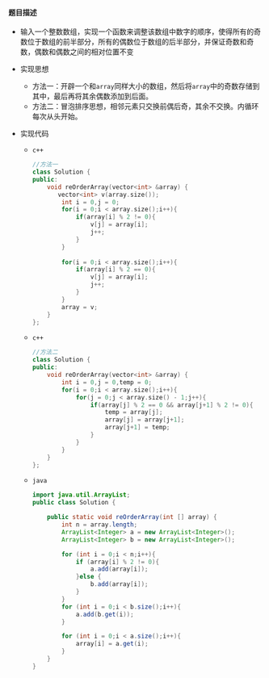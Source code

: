 #### 题目描述

* 输入一个整数数组，实现一个函数来调整该数组中数字的顺序，使得所有的奇数位于数组的前半部分，所有的偶数位于数组的后半部分，并保证奇数和奇数，偶数和偶数之间的相对位置不变

* 实现思想

  * 方法一：开辟一个和`array`同样大小的数组，然后将`array`中的奇数存储到其中，最后再将其余偶数添加到后面。
  * 方法二：冒泡排序思想，相邻元素只交换前偶后奇，其余不交换。内循环每次从头开始。

* 实现代码

  * `c++`

    ```c++
    //方法一
    class Solution {
    public:
        void reOrderArray(vector<int> &array) {
           vector<int> v(array.size());
            int i = 0,j = 0;
            for(i = 0;i < array.size();i++){
                if(array[i] % 2 != 0){
                    v[j] = array[i];
                    j++;
                }
            }
            
            for(i = 0;i < array.size();i++){
                if(array[i] % 2 == 0){
                    v[j] = array[i];
                    j++;
                }
            }
            array = v;
        }
    };
    ```

  * `c++`

    ```c++
    //方法二
    class Solution {
    public:
        void reOrderArray(vector<int> &array) {
            int i = 0,j = 0,temp = 0;
            for(i = 0;i < array.size();i++){
                for(j = 0;j < array.size() - 1;j++){
                    if(array[j] % 2 == 0 && array[j+1] % 2 != 0){
                        temp = array[j];
                        array[j] = array[j+1];
                        array[j+1] = temp;
                    }
                }
            }
        }
    };
    ```

  * `java`

    ```java
    import java.util.ArrayList;
    public class Solution {
    
        public static void reOrderArray(int [] array) {
            int n = array.length;
            ArrayList<Integer> a = new ArrayList<Integer>();
            ArrayList<Integer> b = new ArrayList<Integer>();
    
            for (int i = 0;i < n;i++){
                if (array[i] % 2 != 0){
                    a.add(array[i]);
                }else {
                    b.add(array[i]);
                }
            }
            for (int i = 0;i < b.size();i++){
                a.add(b.get(i));
            }
    
            for (int i = 0;i < a.size();i++){
                array[i] = a.get(i);
            }
        }
    }
    ```